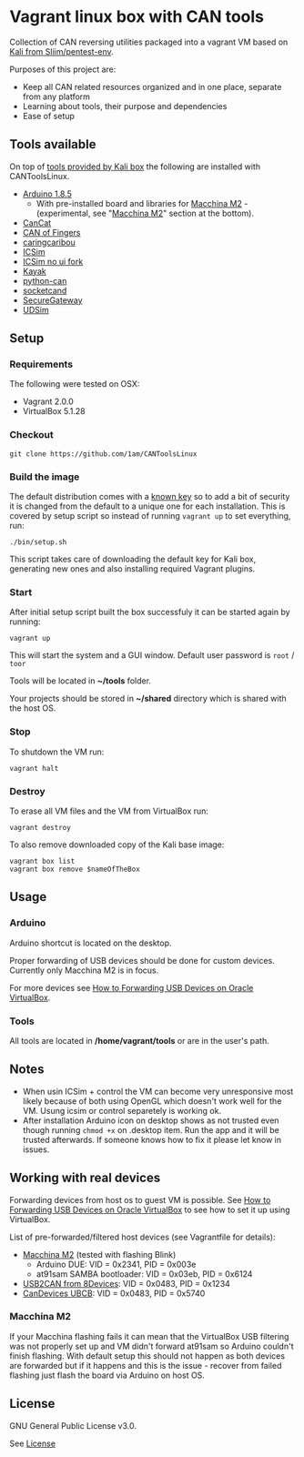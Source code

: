 # Vagrant linux box with CAN tools

Collection of CAN reversing utilities packaged into a vagrant VM based on [Kali from Sliim/pentest-env](https://github.com/Sliim/pentest-env).

Purposes of this project are: 
- Keep all CAN related resources organized and in one place, separate from any platform
- Learning about tools, their purpose and dependencies
- Ease of setup

## Tools available

On top of [tools provided by Kali box](https://tools.kali.org/tools-listing) the following are installed with CANToolsLinux.

* [Arduino 1.8.5](https://www.arduino.cc/) 
	* With pre-installed board and libraries for [Macchina M2](https://www.macchina.cc/) - (experimental, see "[Macchina M2](#macchina-m2)" section at the bottom).
* [CanCat](https://github.com/atlas0fd00m/CanCat.git)
* [CAN of Fingers](https://github.com/zombieCraig/c0f)
* [caringcaribou](https://github.com/CaringCaribou/caringcaribou)
* [ICSim](https://github.com/zombieCraig/ICSim)
* [ICSim no ui fork](https://github.com/Grazfather/ICSim/tree/support_tui)
* [Kayak](http://kayak.2codeornot2code.org/)
* [python-can](https://pypi.python.org/pypi/python-can/)
* [socketcand](https://github.com/dschanoeh/socketcand)
* [SecureGateway](https://github.com/caran/SecureGateway.git)
* [UDSim](https://github.com/zombieCraig/UDSim.git)

## Setup

### Requirements

The following were tested on OSX:

* Vagrant 2.0.0
* VirtualBox 5.1.28

### Checkout

```
git clone https://github.com/1am/CANToolsLinux
```

### Build the image

The default distribution comes with a [known key](https://github.com/Sliim/pentest-env/tree/master/ssh-keys)
so to add a bit of security it is changed from the default to a unique one for each installation. This is
covered by setup script so instead of running `vagrant up` to set everything, run:

```
./bin/setup.sh
```

This script takes care of downloading the default key for Kali box, generating new ones 
and also installing required Vagrant plugins.

### Start

After initial setup script built the box successfuly it can be started again by running:

```
vagrant up
```

This will start the system and a GUI window.
Default user password is `root` / `toor`

Tools will be located in **~/tools** folder.

Your projects should be stored in **~/shared** directory which is 
shared with the host OS.

### Stop

To shutdown the VM run:

```
vagrant halt
```

### Destroy

To erase all VM files and the VM from VirtualBox run:

```
vagrant destroy
```

To also remove downloaded copy of the Kali base image:

```
vagrant box list
vagrant box remove $nameOfTheBox
```

## Usage

### Arduino

Arduino shortcut is located on the desktop.

Proper forwarding of USB devices should be done for custom devices. Currently only Macchina M2 is in focus.

For more devices see [How to Forwarding USB Devices on Oracle VirtualBox](https://www.youtube.com/watch?v=xM4nxSCWEac#t=20).

### Tools

All tools are located in **/home/vagrant/tools** or are in the user's path.


## Notes

* When usin ICSim + control the VM can become very unresponsive most likely
    because of both using OpenGL which doesn't work well for the VM.
    Usung icsim or control separetely is working ok.
* After installation Arduino icon on desktop shows as not trusted even though
    running `chmod +x` on .desktop item. Run the app and it will be trusted afterwards.
    If someone knows how to fix it please let know in issues.

## Working with real devices

Forwarding devices from host os to guest VM is possible. 
See [How to Forwarding USB Devices on Oracle VirtualBox](https://www.youtube.com/watch?v=xM4nxSCWEac#t=20) 
to see how to set it up using VirtualBox.

List of pre-forwarded/filtered host devices (see Vagrantfile for details): 

* [Macchina M2](https://www.macchina.cc/) (tested with flashing Blink)
    * Arduino DUE: VID = 0x2341, PID = 0x003e
    * at91sam SAMBA bootloader: VID = 0x03eb, PID = 0x6124
* [USB2CAN from 8Devices](www.8devices.com/products/usb2can/): VID = 0x0483, PID = 0x1234
* [CanDevices UBCB](https://ucandevices.github.io/uccb.html): VID = 0x0483, PID = 0x5740


### Macchina M2

If your Macchina flashing fails it can mean that the VirtualBox USB filtering
was not properly set up and VM didn't forward at91sam so Arduino couldn't finish flashing. 
With default setup this should not happen as both devices are forwarded but if it happens and 
this is the issue - recover from failed flashing just flash the board via Arduino on host OS. 


## License

GNU General Public License v3.0. 

See [License](./LICENSE)

